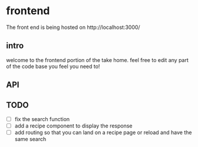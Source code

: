 # frontend

The front end is being hosted on http://localhost:3000/

## intro

welcome to the frontend portion of the take home. feel free to edit any part of the code base you feel you need to!

## API

## TODO

- [ ] fix the search function
- [ ] add a recipe component to display the response
- [ ] add routing so that you can land on a recipe page or reload and have the same search
